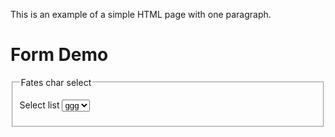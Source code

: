 <html>
    <head>
        <title>Example</title>
    </head>
    <body>
        <p>This is an example of a simple HTML page with one paragraph.</p>
    </body>
</html>



<html lang = "en">
  <head>
    <title>formDemo.html</title>
    <meta charset = "UTF-8" />
  </head>
  <body>
    <h1>Form Demo</h1>
    <form>
       <fieldset>
          <legend>Fates char select</legend>
          <p>
             <label>Select list</label>
             <select id = "myList">
               <option value = "1">ggg</option>
               <option value = "2">hhh</option>
               <option value = "3">ooo</option>
               <option value = "4">hhh</option>
             </select>
          </p>
       </fieldset>
    </form>
  </body>
</html>

